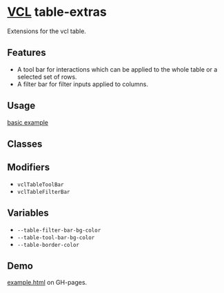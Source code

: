 # [VCL](https://vcl.github.io/) table-extras

Extensions for the vcl table.

## Features

- A tool bar for interactions which can be applied to the whole table
  or a selected set of rows.
- A filter bar for filter inputs applied to columns.

## Usage

[basic example](/demo/example.html)

## Classes

## Modifiers

- `vclTableToolBar`
- `vclTableFilterBar`

## Variables

- `--table-filter-bar-bg-color`
- `--table-tool-bar-bg-color`
- `--table-border-color`

## Demo

[example.html](/demo/example.html) on GH-pages.

